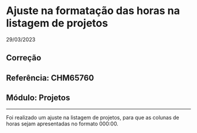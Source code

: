 # Ajuste na formatação das horas na listagem de projetos
29/03/2023
## Correção
## Referência: CHM65760
## Módulo: Projetos
***

Foi realizado um ajuste na listagem de projetos, para que as colunas de horas sejam apresentadas no formato 000:00.
